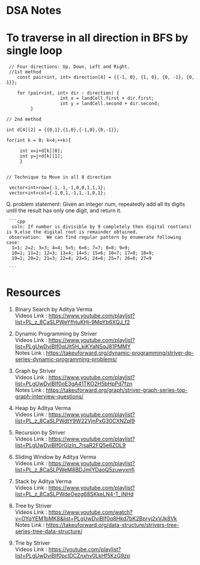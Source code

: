  # DSA Notes 
 
 # To traverse in all direction in BFS by single loop
```
 // Four directions: Up, Down, Left and Right.
 //1st method
    const pair<int, int> direction[4] = {{-1, 0}, {1, 0}, {0, -1}, {0, 1}};

    for (pair<int, int> dir : direction) {
                    int x = landCell.first + dir.first;
                    int y = landCell.second + dir.second;
         }

// 2nd method 

int d[4][2] = {{0,1},{1,0},{-1,0},{0,-1}};

for(int k = 0; k<4;++k){

     int x=i+d[k][0];
     int y=j+d[k][1];
     }


// Technique to Move in all 8 direction

 vector<int>row={-1,-1,-1,0,0,1,1,1};
 vector<int>col={-1,0,1,-1,1,-1,0,1};
 ```

 Q. problem statement: Given an integer num, repeatedly add all its digits until the result has only one digit, and return it.

     ```cpp
      soln: If number is divisible by 9 completely then digital root(ans) is 9,else the digital root is remainder obtained.
     observation:  We can find regular pattern by enumerate following case:
      1=1; 2=2; 3=3; 4=4; 5=5; 6=6; 7=7; 8=8; 9=9;
      10=1; 11=2; 12=3; 13=4; 14=5; 15=6; 16=7; 17=8; 18=9;
      19=1; 20=2; 21=3; 22=4; 23=5; 24=6; 25=7; 26=8; 27=9   

     ```






# Resources


1. Binary Search by Aditya Verma <br/>
    Videos Link : https://www.youtube.com/playlist?list=PL_z_8CaSLPWeYfhtuKHj-9MpYb6XQJ_f2

2. Dynamic Programming by Striver <br/>
    Videos Link : https://www.youtube.com/playlist?list=PLgUwDviBIf0qUlt5H_kiKYaNSqJ81PMMY <br/>
    Notes Link : https://takeuforward.org/dynamic-programming/striver-dp-series-dynamic-programming-problems/

3. Graph by Striver <br/>
    Videos Link : https://www.youtube.com/playlist?list=PLgUwDviBIf0oE3gA41TKO2H5bHpPd7fzn <br/>
    Notes Link : https://takeuforward.org/graph/striver-graph-series-top-graph-interview-questions/

4. Heap by Aditya Verma <br/>
    Videos Link : https://www.youtube.com/playlist?list=PL_z_8CaSLPWdtY9W22VjnPxG30CXNZpI9

5. Recursion by Striver <br/>
    Videos Link : https://www.youtube.com/playlist?list=PLgUwDviBIf0rGlzIn_7rsaR2FQ5e6ZOL9

6. Sliding Window by Aditya Verma <br/>
    Videos Link : https://www.youtube.com/playlist?list=PL_z_8CaSLPWeM8BDJmIYDaoQ5zuwyxnfj

7. Stack by Aditya Verma <br/>
    Videos Link : https://www.youtube.com/playlist?list=PL_z_8CaSLPWdeOezg68SKkeLN4-T_jNHd

8. Tree by Striver <br/>
    Videos Link : https://www.youtube.com/watch?v=OYqYEM1bMK8&list=PLgUwDviBIf0q8Hkd7bK2Bpryj2xVJk8Vk <br/>
    Notes Link : https://takeuforward.org/data-structure/strivers-tree-series-tree-data-structure/

9. Trie by Striver <br/>
    Videos Link : https://youtube.com/playlist?list=PLgUwDviBIf0pcIDCZnxhv0LkHf5KzG9zp

